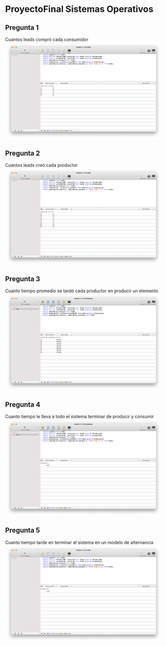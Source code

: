 # ProyectoFinal Sistemas Operativos

## Pregunta 1
Cuantos leads compró cada consumidor
![](preguntas/pregunta.1.png)
## Pregunta 2
Cuantos leads creó cada productor
![](preguntas/pregunta.2.png)
## Pregunta 3
Cuanto tiempo promedio se tardó cada productor en producir un elemento
![](preguntas/pregunta.3.png)
## Pregunta 4
Cuanto tiempo le lleva a todo el sistema terminar de producir y consumir
![](preguntas/pregunta.4.png)
## Pregunta 5
Cuanto tiempo tarde en terminar el sistema en un modelo de alternancia
![](preguntas/pregunta.5.png)